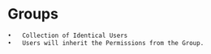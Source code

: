 
# Groups
```sh
•	Collection of Identical Users
•	Users will inherit the Permissions from the Group.
```
